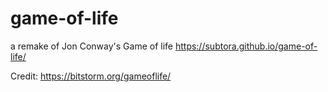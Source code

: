 # game-of-life
a remake of Jon Conway's Game of life
https://subtora.github.io/game-of-life/

Credit: https://bitstorm.org/gameoflife/
